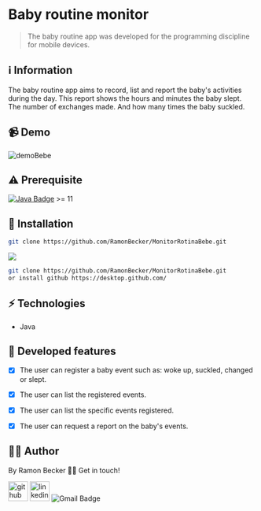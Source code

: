 # Baby routine monitor

> The baby routine app was developed for the programming discipline for mobile devices.
 
## :information_source: Information 


The baby routine app aims to record, list and report the baby's activities during the day. This report shows the hours and minutes the baby slept. The number of exchanges made. And how many times the baby suckled.

## 📹 Demo


![demoBebe](https://user-images.githubusercontent.com/44611131/114190783-12e70580-9922-11eb-9a50-3b7aad87b807.gif)

## ⚠️ Prerequisite
[![Java Badge](https://img.shields.io/badge/Java-ED8B00?style=for-the-badge&logo=java&logoColor=white)](https://www.oracle.com/br/java/technologies/javase-downloads.html) >= 11 


## :rocket: Installation



```sh
git clone https://github.com/RamonBecker/MonitorRotinaBebe.git
```

![](https://img.shields.io/badge/Windows-0078D6?style=for-the-badge&logo=windows&logoColor=white)


```sh
git clone https://github.com/RamonBecker/MonitorRotinaBebe.git
or install github https://desktop.github.com/ 

```

## :zap: Technologies	

- Java

## :memo: Developed features

- [x] The user can register a baby event such as: woke up, suckled, changed or slept.
- [x] The user can list the registered events.
- [x] The user can list the specific events registered.
- [x] The user can request a report on the baby's events.



## :technologist:	 Author

By Ramon Becker 👋🏽 Get in touch!



[<img src='https://cdn.jsdelivr.net/npm/simple-icons@3.0.1/icons/github.svg' alt='github' height='40'>](https://github.com/RamonBecker)  [<img src='https://cdn.jsdelivr.net/npm/simple-icons@3.0.1/icons/linkedin.svg' alt='linkedin' height='40'>](https://www.linkedin.com/in/https://www.linkedin.com/in/ramon-becker-da-silva-96b81b141//)
![Gmail Badge](https://img.shields.io/badge/-ramonbecker68@gmail.com-c14438?style=flat-square&logo=Gmail&logoColor=white&link=mailto:ramonbecker68@gmail.com)

